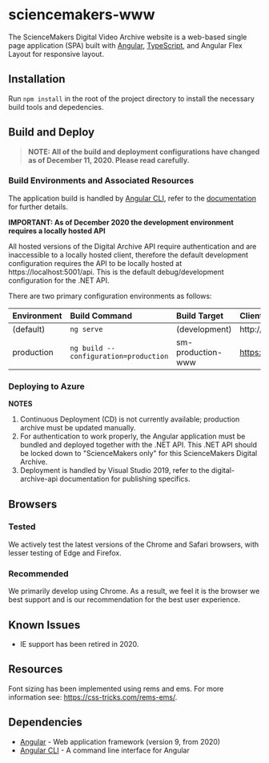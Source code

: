 # sciencemakers-www
The ScienceMakers Digital Video Archive website is a web-based single page application (SPA) built with [Angular](https://angular.io/), [TypeScript](https://www.typescriptlang.org/), and Angular Flex Layout for responsive layout.

## Installation
Run `npm install` in the root of the project directory to install the necessary build tools and depedencies.

## Build and Deploy

> **NOTE: All of the build and deployment configurations have changed as of December 11, 2020.  Please read carefully.**

### Build Environments and Associated Resources

The application build is handled by [Angular CLI](https://cli.angular.io/), refer to the [documentation](https://github.com/angular/angular-cli/wiki) for further details.

**IMPORTANT: As of December 2020 the development environment requires a locally hosted API**
 
All hosted versions of the Digital Archive API require authentication and are inaccessible to a locally hosted client, therefore the default development configuration requires the API to be locally hosted at https://localhost:5001/api. This is the default debug/development configuration for the .NET API.

There are two primary configuration environments as follows:

| Environment | Build Command                         | Build Target       | Client URL                               | Configured serviceBase      | Configured mediaBase                                     |
|:------------|:--------------------------------------|:-------------------|:-----------------------------------------|:----------------------------|:---------------------------------------------------------|
| (default)   | `ng serve`                            | (development)      | http://localhost:4200/                   | https://localhost:5001/api | https://daproductionstorage.blob.core.windows.net/media/ |
| production  | `ng build --configuration=production` | sm-production-www  | https://sm.thehistorymakers.org          | api/                        | https://daproductionstorage.blob.core.windows.net/media/ |

### Deploying to Azure

**NOTES**
1) Continuous Deployment (CD) is not currently available; production archive must be updated manually.
2) For authentication to work properly, the Angular application must be bundled and deployed together with the .NET API.
This .NET API should be locked down to "ScienceMakers only" for this ScienceMakers Digital Archive.
3) Deployment is handled by Visual Studio 2019, refer to the digital-archive-api documentation for publishing specifics.

## Browsers

### Tested
We actively test the latest versions of the Chrome and Safari browsers, with lesser testing of Edge and Firefox.  

### Recommended
We primarily develop using Chrome. As a result, we feel it is the browser we best support and is our recommendation for the best user experience.

## Known Issues
* IE support has been retired in 2020.

## Resources 
Font sizing has been implemented using rems and ems. For more information see: https://css-tricks.com/rems-ems/.

## Dependencies
* [Angular](https://angular.io/) - Web application framework (version 9, from 2020)
* [Angular CLI](https://cli.angular.io/) - A command line interface for Angular


